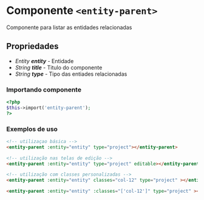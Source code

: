 # Componente `<entity-parent>`
Componente para listar as entidades relacionadas
  
## Propriedades
- *Entity **entity*** - Entidade
- *String **title*** - Titulo do componente
- *String **type*** - Tipo das entiades relacionadas

### Importando componente
```PHP
<?php 
$this->import('entity-parent');
?>
```

### Exemplos de uso
```HTML
<!-- utilizaçao básica -->
<entity-parent :entity="entity" type="project"></entity-parent>

<!-- utilização nas telas de edição -->
<entity-parent :entity="entity" type="project" editable></entity-parent>

<!-- utilização com classes personalizadas -->
<entity-parent :entity="entity" classes="col-12" type="project" ></entity-parent>

<entity-parent :entity="entity" :classes="['col-12']" type="project" ></entity-parent>
```